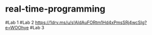 # real-time-programming
#Lab 1
#Lab 2 
https://1drv.ms/u/s!AldAuFORtm1Hd4xPmsSRj4wcSIg?e=WOOhye
#Lab 3
